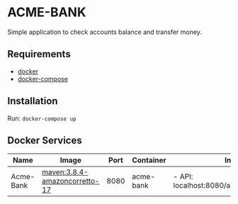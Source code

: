 # ACME-BANK

Simple application to check accounts balance and transfer money.

## Requirements

- [docker](https://docs.docker.com/engine/install/)
- [docker-compose](https://docs.docker.com/compose/install/)

## Installation

Run: `docker-compose up`

## Docker Services

| Name      | Image                                                                                                        | Port | Container | Information                                   |
|-----------|--------------------------------------------------------------------------------------------------------------|------|-----------|-----------------------------------------------|
| Acme-Bank | [maven:3.8.4-amazoncorretto-17](https://hub.docker.com/_/maven?tab=tags&page=1&name=3.8.4-amazoncorretto-17) | 8080 | acme-bank | - API: localhost:8080/api/v1/account/12345678 |